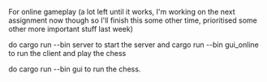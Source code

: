 For online gameplay (a lot left until it works, 
                     I'm working on the next assignment now though 
                    so I'll finish this some other time, 
                    prioritised some other more important stuff last week)

do cargo run --bin server to start the server
and cargo run --bin gui_online to run the client and play the chess

do cargo run --bin gui to run the chess.
